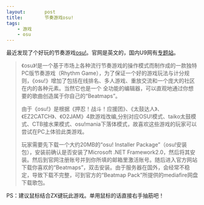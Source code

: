 ```yaml
---
layout:       post
title:        节奏游戏osu!
tags:
    - 游戏
    - osu
---
```


最近发现了个好玩的节奏游戏[osu!](http://osu.ppy.sh)。官网是英文的，国内U9网有[专题站](http://osu.uuu9.com)。

>《osu》!是一个基于市场上各种流行节奏游戏的操作模式而制作成的一款独特PC版节奏游戏（Rhythm Game），为了保证一个好的游戏玩法与计分规则，《osu!》增加了包括在线排名、多人游戏、重放交流和一个庞大的社区在内的各种元素。当然它也是一个 全功能的编辑器，可以直观地通过你想要的歌曲创造属于你自己的“Beatmaps”。
>
>由于《osu!》是根据《押忍！战斗！应援团》、《太鼓达人》、《EZ2CATCH》、《O2JAM》4款游戏改编,分别对应OSU!模式、taiko太鼓模式、CTB接水果模式、osu!mania下落体模式，故喜欢这些游戏的玩家可以尝试在PC上体验此类游戏。
>
>玩家需要先下载一个大约20MB的“osu! Installer Package”（osu!安装包），安装前确认是否安装了Microsoft .NET Framework2.0，然后将其安装。然后到官网注册账号并到你所填的邮箱里激活账号。随后进入官方网站下载你喜欢的“Beatmaps”，双击安装。由于服务器在国外，会经常不稳定，导致下载不完整，可到官方的“Beatmap Pack”所提供的mediafire网盘下载歌包。

PS：建议鼠标结合ZX键玩此游戏。单用鼠标的话直接右手抽筋吧！
